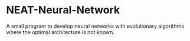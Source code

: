 # NEAT-Neural-Network
A small program to develop neural networks with evolutionary algorithms where the optimal architecture is not known.
